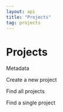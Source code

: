 ```yaml
---
layout: api
title: "Projects"
tag: projects
---
```

Projects	
==========
Metadata	

Create a new project

Find all projects
	
Find a single project	